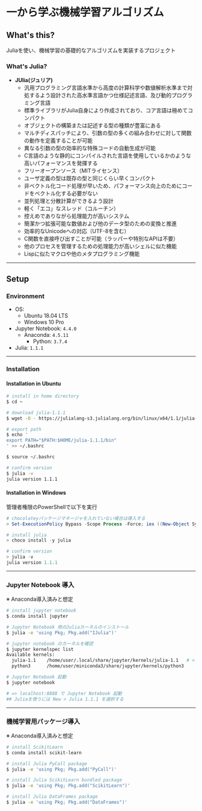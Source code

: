 # 一から学ぶ機械学習アルゴリズム

## What's this?

Juliaを使い、機械学習の基礎的なアルゴリズムを実装するプロジェクト

### What's Julia?
- **JUlia(ジュリア)**
    - 汎用プログラミング言語水準から高度の計算科学や数値解析水準まで対処するよう設計された高水準言語かつ仕様記述言語、及び動的プログラミング言語
    - 標準ライブラリがJulia自身により作成されており、コア言語は極めてコンパクト
    - オブジェクトの構築または記述する型の種類が豊富にある
    - マルチディスパッチにより、引数の型の多くの組み合わせに対して関数の動作を定義することが可能
    - 異なる引数の型の効率的な特殊コードの自動生成が可能
    - C言語のような静的にコンパイルされた言語を使用しているかのような高いパフォーマンスを発揮する
    - フリーオープンソース（MITライセンス）
    - ユーザ定義の型は既存の型と同じくらい早くコンパクト
    - 非ベクトル化コード処理が早いため、パフォーマンス向上のためにコードをベクトル化する必要がない
    - 並列処理と分散計算ができるよう設計
    - 軽く「エコ」なスレッド（コルーチン）
    - 控えめでありながら処理能力が高いシステム
    - 簡潔かつ拡張可能な数値および他のデータ型のための変換と推進
    - 効率的なUnicodeへの対応（UTF-8を含む）
    - C関数を直接呼び出すことが可能（ラッパーや特別なAPIは不要）
    - 他のプロセスを管理するための処理能力が高いシェルに似た機能
    - Lispに似たマクロや他のメタプログラミング機能


***

## Setup

### Environment
- OS:
    - Ubuntu 18.04 LTS
    - Windows 10 Pro
- Jupyter Notebook: `4.4.0`
    - Anaconda: `4.5.11`
        - Python: `3.7.4`
- Julia: `1.1.1`

---

### Installation

#### Installation in Ubuntu
```bash
# install in home directory
$ cd ~

# download julia-1.1.1
$ wget -O - https://julialang-s3.julialang.org/bin/linux/x64/1.1/julia-1.1.1-linux-x86_64.tar.gz | tar zxvf -

# export path
$ echo '
export PATH="$PATH:$HOME/julia-1.1.1/bin"
' >> ~/.bashrc

$ source ~/.bashrc

# confirm version
$ julia -v
julia version 1.1.1
```

#### Installation in Windows
管理者権限のPowerShellで以下を実行

```powershell
# chocolateyパッケージマネージャを入れていない場合は導入する
> Set-ExecutionPolicy Bypass -Scope Process -Force; iex ((New-Object System.Net.WebClient).DownloadString('https://chocolatey.org/install.ps1'))

# install julia
> choco install -y julia

# confirm version
> julia -v
julia version 1.1.1
```

---

### Jupyter Notebook 導入
※ Anaconda導入済みと想定

```bash
# install jupyter notebook
$ conda install jupyter

# Jupyter Notebook 用のJuliaカーネルのインストール
$ julia -e 'using Pkg; Pkg.add("IJulia")'

# jupyter notebook のカーネルを確認
$ jupyter kernelspec list
Available kernels:
  julia-1.1    /home/user/.local/share/jupyter/kernels/julia-1.1   # <- Juliaが使えるようになっている
  python3      /home/user/miniconda3/share/jupyter/kernels/python3

# Jupyter Notebook 起動
$ jupyter notebook

# => localhost:8888 で Jupyter Notebook 起動
## Juliaを使うには New > Julia 1.1.1 を選択する
```

---

### 機械学習用パッケージ導入
※ Anaconda導入済みと想定

```bash
# install ScikitLearn
$ conda install scikit-learn

# install Julia PyCall package
$ julia -e 'using Pkg; Pkg.add("PyCall")'

# install Julia ScikitLearn bundled package
$ julia -e 'using Pkg; Pkg.add("ScikitLearn")'

# install Julia DataFrames package
$ julia -e 'using Pkg; Pkg.add("DataFrames")'
```
